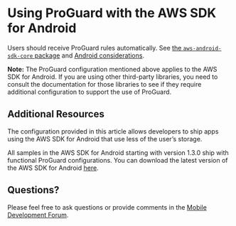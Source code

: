 # Using ProGuard with the AWS SDK for Android

Users should receive ProGuard rules automatically.
See [the `aws-android-sdk-core` package](aws-android-sdk-core/consumer-proguard-rules.pro) and
[Android considerations](https://developer.android.com/studio/projects/android-library#Considerations).

**Note:** The ProGuard configuration mentioned above applies to the AWS SDK for Android.
If you are using other third-party libraries, you need to consult the documentation
for those libraries to see if they require additional configuration to support the use of ProGuard.

## Additional Resources

The configuration provided in this article allows developers to ship apps using the AWS SDK for Android
that use less of the user’s storage.

All samples in the AWS SDK for Android starting with version 1.3.0 ship with functional ProGuard configurations.
You can download the latest version of the AWS SDK for Android [here](https://aws.amazon.com/amplify/).

## Questions?

Please feel free to ask questions or provide comments in the [Mobile Development Forum](https://forums.aws.amazon.com/forum.jspa?forumID=88).
